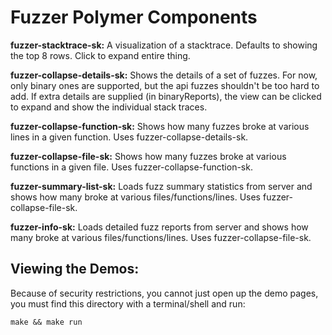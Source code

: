 # Fuzzer Polymer Components

**fuzzer-stacktrace-sk:** A visualization of a stacktrace.
Defaults to showing the top 8 rows.  Click to expand entire thing.

**fuzzer-collapse-details-sk:** Shows the details of a set of fuzzes.
For now, only binary ones are supported, but the api fuzzes shouldn't be too hard to add.
If extra details are supplied (in binaryReports),
the view can be clicked to expand and show the individual stack traces.

**fuzzer-collapse-function-sk:** Shows how many fuzzes broke at various lines in a given function.
Uses fuzzer-collapse-details-sk.

**fuzzer-collapse-file-sk:** Shows how many fuzzes broke at various functions in a given file.
Uses fuzzer-collapse-function-sk.

**fuzzer-summary-list-sk:** Loads fuzz summary statistics from server and
shows how many broke at various files/functions/lines.  Uses fuzzer-collapse-file-sk.

**fuzzer-info-sk:** Loads detailed fuzz reports from server and
shows how many broke at various files/functions/lines.  Uses fuzzer-collapse-file-sk.


## Viewing the Demos:

Because of security restrictions, you cannot just open up the demo pages,
you must find this directory with a terminal/shell and run:
```
make && make run
```
